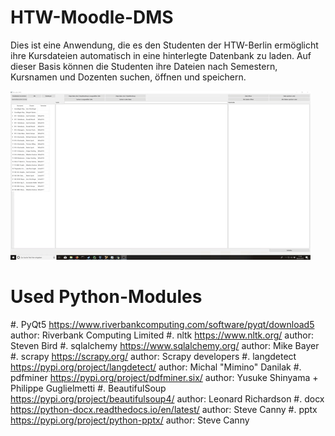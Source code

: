 # HTW-Moodle-DMS
Dies ist eine Anwendung, die es den Studenten der HTW-Berlin ermöglicht ihre Kursdateien automatisch in eine hinterlegte Datenbank zu laden. Auf dieser Basis können die Studenten ihre Dateien nach Semestern, Kursnamen und Dozenten suchen, öffnen und speichern.

![](MainSide.gif)


Used Python-Modules 
===================
#.  PyQt5 https://www.riverbankcomputing.com/software/pyqt/download5 author: Riverbank Computing Limited
#. nltk https://www.nltk.org/ author: Steven Bird
#. sqlalchemy https://www.sqlalchemy.org/ author: Mike Bayer
#. scrapy https://scrapy.org/ author: Scrapy developers 
#. langdetect https://pypi.org/project/langdetect/ author: Michal "Mimino" Danilak
#. pdfminer https://pypi.org/project/pdfminer.six/ author: Yusuke Shinyama + Philippe Guglielmetti
#. BeautifulSoup https://pypi.org/project/beautifulsoup4/ author: Leonard Richardson
#. docx https://python-docx.readthedocs.io/en/latest/ author: Steve Canny
#. pptx https://pypi.org/project/python-pptx/ author: Steve Canny
